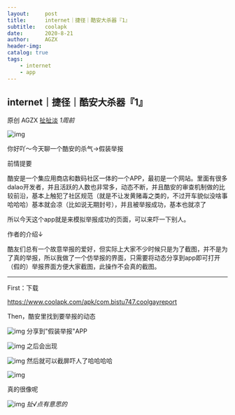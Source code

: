 ```yaml
---
layout:     post
title:      internet｜捷径｜酷安大杀器『1』
subtitle:   coolapk
date:       2020-8-21
author:     AGZX
header-img: 
catalog: true
tags:
    - internet
    - app
---
```


## internet｜捷径｜酷安大杀器『1』

原创 AGZX [扯扯淡](javascript:void(0);) *1周前*

![img](https://mmbiz.qpic.cn/mmbiz_gif/tMsLbdfwxoM12GmQGZYFy7azn1RM2Izncuqicg2azuCibJyPB4QUKslUmRtlYYXibScaxKCGx7ebczkJLq5mQWhJg/640?wx_fmt=gif&tp=webp&wxfrom=5&wx_lazy=1)

你好吖～今天聊一个酷安的杀气→假装举报

前情提要

酷安是一个集应用商店和数码社区一体的一个APP，最初是一个网站。里面有很多dalao开发者，并且活跃的人数也非常多，动态不断，并且酷安的审查机制做的比较前沿，基本上触犯了社区规范（就是不让发黄赌毒之类的，不过开车貌似没啥事哈哈哈）基本就会凉（比如说无期封号），并且被举报成功，基本也就凉了

所以今天这个app就是来模拟举报成功的页面，可以来吓一下别人。

作者的介绍↓

酷友们总有一个故意举报的爱好，但实际上大家不少时候只是为了截图，并不是为了真的举报，所以我做了一个仿举报的界面，只需要将动态分享到app即可打开（假的）举报界面方便大家截图，此操作不会真的截图。



------

First：下载

https://www.coolapk.com/apk/com.bistu747.coolgayreport

Then，酷安里找到要举报的动态

![img](https://mmbiz.qpic.cn/mmbiz_jpg/tMsLbdfwxoMSKWY4Txy8NoSZDnDCryIGSc87lTZgjGWfmb89TCCd8mtG9rDbhJzUiaHOI4flMuyoAYicBicrIUDicA/640?wx_fmt=jpeg&tp=webp&wxfrom=5&wx_lazy=1&wx_co=1)
分享到"假装举报"APP

![img](https://mmbiz.qpic.cn/mmbiz_jpg/tMsLbdfwxoMSKWY4Txy8NoSZDnDCryIGkibwoHBicPhCg8WLuSziah0zxTvMib9OhP4l3MAJdBDyxTnmj5CgicCocNQ/640?wx_fmt=jpeg&tp=webp&wxfrom=5&wx_lazy=1&wx_co=1)
之后会出现

![img](https://mmbiz.qpic.cn/mmbiz_jpg/tMsLbdfwxoMSKWY4Txy8NoSZDnDCryIGia1am4thhEBQM4IaREnJLrWEfNf44OdqxM8iczWK7ksb5eBqjMPmmv0Q/640?wx_fmt=jpeg&tp=webp&wxfrom=5&wx_lazy=1&wx_co=1)
然后就可以截屏吓人了哈哈哈哈

![img](https://mmbiz.qpic.cn/mmbiz_jpg/tMsLbdfwxoMSKWY4Txy8NoSZDnDCryIGS3hK5P9ea4buCnHln70u7WtGp3kEjVPtg6pbTLS2cHAVIBxjqdWodw/640?wx_fmt=jpeg&tp=webp&wxfrom=5&wx_lazy=1&wx_co=1)



真的很像呢









![img](https://mmbiz.qpic.cn/mmbiz_jpg/tMsLbdfwxoPvhibcLnC5hTcXqKITTp19Os0eaE28ibFHd1diborCdq4BOb32R37jcoPQmJibxk3ibbS3xQp2L4TXicvg/640?wx_fmt=jpeg&tp=webp&wxfrom=5&wx_lazy=1&wx_co=1)
*扯√点有意思的*



